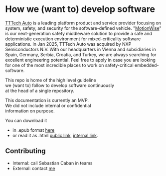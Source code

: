 # How we (want to) develop software

[TTTech Auto](https://www.tttech-auto.com/) is a leading platform product and service provider focusing on system, safety, and security for the software-defined vehicle. "[MotionWise](https://www.tttech-auto.com/software-products/motionwise-safety-middleware)" is our next-generation safety middleware solution to provide a safe and deterministic execution environment for mixed-criticality software applications. In Jan 2025, TTTech Auto was acquired by NXP Semiconductors N.V. With our headquarters in Vienna and subsidiaries in Spain, Germany, Serbia, Croatia, and Turkey, we are always searching for excellent engineering potential. Feel free to apply in case you are looking for one of the most incredible places to work on safety-critical embedded-software.

This repo is home of the high level guideline\
we (want to) follow to develop software continuously\
at the head of a single repository.

This documentation is currently an MVP.\
We did not include internal or confidential\
information on purpose. 

You can download it 
- in .epub format [here](https://how-we-dev-mw.readthedocs.io/_/downloads/en/latest/epub/)
- or read it as .html [public link](https://how-we-dev-mw.readthedocs.io), [internal link](https://documentation.tttech-auto.com/cx_mw/).

## Contributing

- Internal: call Sebastian Caban in teams
- External: contact [me](https://github.com/sibbiii)
